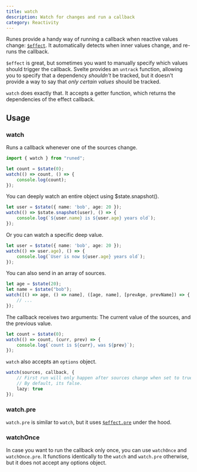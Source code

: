 ```yaml
---
title: watch
description: Watch for changes and run a callback
category: Reactivity
---
```


Runes provide a handy way of running a callback when reactive values change:
[`$effect`](https://svelte.dev/docs/svelte/$effect). It automatically detects when inner values
change, and re-runs the callback.

`$effect` is great, but sometimes you want to manually specify which values should trigger the
callback. Svelte provides an `untrack` function, allowing you to specify that a dependency
_shouldn't_ be tracked, but it doesn't provide a way to say that _only certain values_ should be
tracked.

`watch` does exactly that. It accepts a getter function, which returns the dependencies of the
effect callback.

## Usage

### watch

Runs a callback whenever one of the sources change.

<!-- prettier-ignore -->
```ts
import { watch } from "runed";

let count = $state(0);
watch(() => count, () => {
	console.log(count);
});
```

You can deeply watch an entire object using $state.snapshot().

<!-- prettier-ignore -->
```ts
let user = $state({ name: 'bob', age: 20 });
watch(() => $state.snapshot(user), () => {
	console.log(`${user.name} is ${user.age} years old`);
});
```

Or you can watch a specific deep value.

<!-- prettier-ignore -->
```ts
let user = $state({ name: 'bob', age: 20 });
watch(() => user.age), () => {
	console.log(`User is now ${user.age} years old`);
});
```

You can also send in an array of sources.

<!-- prettier-ignore -->
```ts
let age = $state(20);
let name = $state("bob");
watch([() => age, () => name], ([age, name], [prevAge, prevName]) => {
	// ...
});
```

The callback receives two arguments: The current value of the sources, and the previous value.

<!-- prettier-ignore -->
```ts
let count = $state(0);
watch(() => count, (curr, prev) => {
	console.log(`count is ${curr}, was ${prev}`);
});
```

`watch` also accepts an `options` object.

```ts
watch(sources, callback, {
	// First run will only happen after sources change when set to true.
	// By default, its false.
	lazy: true
});
```

### watch.pre

`watch.pre` is similar to `watch`, but it uses
[`$effect.pre`](https://svelte.dev/docs/svelte/$effect#$effect.pre) under the hood.

### watchOnce

In case you want to run the callback only once, you can use `watchOnce` and `watchOnce.pre`. It
functions identically to the `watch` and `watch.pre` otherwise, but it does not accept any options
object.
